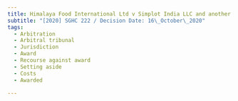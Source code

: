 ```yaml
---
title: Himalaya Food International Ltd v Simplot India LLC and another
subtitle: "[2020] SGHC 222 / Decision Date: 16\_October\_2020"
tags:
  - Arbitration
  - Arbitral tribunal
  - Jurisdiction
  - Award
  - Recourse against award
  - Setting aside
  - Costs
  - Awarded

---
```


